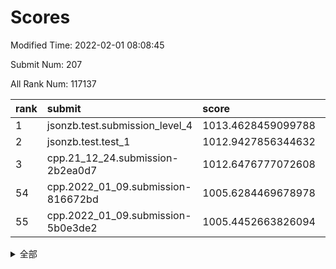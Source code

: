# Scores

Modified Time: 2022-02-01 08:08:45

Submit Num: 207

All Rank Num: 117137

| rank |               submit               |       score        |       sigma        | pk_num |
| :--- | :--------------------------------- | :----------------- | :----------------- | :----- |
| 1    | jsonzb.test.submission_level_4     | 1013.4628459099788 | 0.8323153501527489 | 2264   |
| 2    | jsonzb.test.test_1                 | 1012.9427856344632 | 0.8151344858129262 | 2260   |
| 3    | cpp.21_12_24.submission-2b2ea0d7   | 1012.6476777072608 | 0.8120346330684025 | 2264   |
| 54   | cpp.2022_01_09.submission-816672bd | 1005.6284469678978 | 0.7222690138916134 | 2267   |
| 55   | cpp.2022_01_09.submission-5b0e3de2 | 1005.4452663826094 | 0.7295197886853172 | 2264   |


<details>
<summary>全部</summary>

| rank |                 submit                 |       score        |       sigma        | pk_num |
| :--- | :------------------------------------- | :----------------- | :----------------- | :----- |
| 1    | jsonzb.test.submission_level_4         | 1013.4628459099788 | 0.8323153501527489 | 2264   |
| 2    | jsonzb.test.test_1                     | 1012.9427856344632 | 0.8151344858129262 | 2260   |
| 3    | cpp.21_12_24.submission-2b2ea0d7       | 1012.6476777072608 | 0.8120346330684025 | 2264   |
| 4    | gobigger.level_3.submission_level_3_35 | 1011.6781871215036 | 0.7822992436065949 | 2269   |
| 5    | gobigger.level_3.submission_level_3_25 | 1011.6440611003648 | 0.7849624335860028 | 2266   |
| 6    | gobigger.level_3.submission_level_3_6  | 1011.5476650123135 | 0.7473678389008609 | 2268   |
| 7    | gobigger.level_3.submission_level_3_14 | 1010.971349842481  | 0.7638721715946029 | 2264   |
| 8    | gobigger.level_3.submission_level_3_40 | 1010.9559973814454 | 0.7614181105934    | 2261   |
| 9    | gobigger.level_3.submission_level_3_36 | 1010.7508052817124 | 0.7792796807683591 | 2260   |
| 10   | gobigger.level_3.submission_level_3_39 | 1010.7466243629398 | 0.7683329593454887 | 2266   |
| 11   | gobigger.level_3.submission_level_3_18 | 1010.6679518068189 | 0.7448905337434981 | 2262   |
| 12   | gobigger.level_3.submission_level_3_34 | 1010.6119274942922 | 0.7618227462139447 | 2259   |
| 13   | gobigger.level_3.submission_level_3_5  | 1010.5354696918156 | 0.763249328103701  | 2262   |
| 14   | gobigger.level_3.submission_level_3_9  | 1010.5349872242017 | 0.7651335824079788 | 2262   |
| 15   | gobigger.level_3.submission_level_3_30 | 1010.5124954417707 | 0.7554890919583954 | 2271   |
| 16   | gobigger.level_3.submission_level_3_0  | 1010.4728821835963 | 0.7665098939905503 | 2257   |
| 17   | gobigger.level_3.submission_level_3_15 | 1010.4167200396715 | 0.734421614757473  | 2266   |
| 18   | gobigger.level_3.submission_level_3_2  | 1010.381211932902  | 0.7780980807251046 | 2263   |
| 19   | gobigger.level_3.submission_level_3_26 | 1010.3319621346496 | 0.768483727000869  | 2260   |
| 20   | gobigger.level_3.submission_level_3_16 | 1010.2502352430369 | 0.7615848471153527 | 2264   |
| 21   | gobigger.level_3.submission_level_3_49 | 1010.2388167251022 | 0.7949416415085528 | 2265   |
| 22   | gobigger.level_3.submission_level_3_47 | 1010.1685410755199 | 0.730948427747596  | 2263   |
| 23   | gobigger.level_3.submission_level_3_42 | 1010.1484463654427 | 0.7546508891754191 | 2258   |
| 24   | gobigger.level_3.submission_level_3_23 | 1010.0361566063996 | 0.7820691893506022 | 2270   |
| 25   | gobigger.level_3.submission_level_3_33 | 1009.9989643054379 | 0.7613744518805845 | 2268   |
| 26   | gobigger.level_3.submission_level_3_48 | 1009.9948460509368 | 0.7443534549406395 | 2267   |
| 27   | gobigger.level_3.submission_level_3_31 | 1009.9864632007501 | 0.7761810172473165 | 2266   |
| 28   | gobigger.level_3.submission_level_3_20 | 1009.9775238345542 | 0.7492208044457981 | 2263   |
| 29   | gobigger.level_3.submission_level_3_38 | 1009.9293982999299 | 0.7730228105359022 | 2267   |
| 30   | gobigger.level_3.submission_level_3_45 | 1009.8541579313679 | 0.7476774982993966 | 2267   |
| 31   | gobigger.level_3.submission_level_3_43 | 1009.8317882717565 | 0.759894003532236  | 2262   |
| 32   | gobigger.level_3.submission_level_3_32 | 1009.8065086941566 | 0.7473887774519836 | 2266   |
| 33   | gobigger.level_3.submission_level_3_27 | 1009.7107525932132 | 0.7500266866256275 | 2263   |
| 34   | gobigger.level_3.submission_level_3_4  | 1009.6948462395172 | 0.7342832891543787 | 2268   |
| 35   | gobigger.level_3.submission_level_3_12 | 1009.6903270236951 | 0.740396880035377  | 2269   |
| 36   | gobigger.level_3.submission_level_3_10 | 1009.5371571140419 | 0.7547029663251057 | 2265   |
| 37   | gobigger.level_3.submission_level_3_7  | 1009.3997688963904 | 0.7838989770995639 | 2268   |
| 38   | gobigger.level_3.submission_level_3_19 | 1009.3612062927108 | 0.7403051703911083 | 2261   |
| 39   | gobigger.level_3.submission_level_3_13 | 1009.3519703460631 | 0.7699178148389669 | 2261   |
| 40   | gobigger.level_3.submission_level_3_24 | 1009.3417618913085 | 0.7381417651141865 | 2259   |
| 41   | gobigger.level_3.submission_level_3_11 | 1009.3088099557325 | 0.7757160405901077 | 2268   |
| 42   | gobigger.level_3.submission_level_3_8  | 1009.2858828704881 | 0.7483266008659823 | 2263   |
| 43   | gobigger.level_3.submission_level_3_29 | 1009.2258429368937 | 0.753641038215243  | 2261   |
| 44   | gobigger.level_3.submission_level_3_46 | 1009.2162307353054 | 0.7289344925428634 | 2267   |
| 45   | gobigger.level_3.submission_level_3_1  | 1009.1834523560291 | 0.7476470892176681 | 2263   |
| 46   | gobigger.level_3.submission_level_3_41 | 1008.9902159522778 | 0.7430024904791822 | 2267   |
| 47   | gobigger.level_3.submission_level_3_3  | 1008.9185522568405 | 0.7436192544837833 | 2263   |
| 48   | gobigger.level_3.submission_level_3_22 | 1008.9181671121385 | 0.7548081843442489 | 2266   |
| 49   | gobigger.level_3.submission_level_3_17 | 1008.8906324425227 | 0.7478724977545956 | 2259   |
| 50   | gobigger.level_3.submission_level_3_28 | 1008.8713800023835 | 0.7228204648303634 | 2265   |
| 51   | gobigger.level_3.submission_level_3_37 | 1008.7359095697167 | 0.7745553089811333 | 2265   |
| 52   | gobigger.level_3.submission_level_3_44 | 1008.4387619659049 | 0.749167709841853  | 2260   |
| 53   | gobigger.level_3.submission_level_3_21 | 1008.3691181093917 | 0.7442497851982915 | 2258   |
| 54   | cpp.2022_01_09.submission-816672bd     | 1005.6284469678978 | 0.7222690138916134 | 2267   |
| 55   | cpp.2022_01_09.submission-5b0e3de2     | 1005.4452663826094 | 0.7295197886853172 | 2264   |
| 56   | gobigger.level_1.submission_level_1_47 | 1005.0249326124814 | 0.7262981368071166 | 2265   |
| 57   | gobigger.level_1.submission_level_1_17 | 1004.9671324374716 | 0.7033819256223197 | 2263   |
| 58   | gobigger.level_1.submission_level_1_21 | 1004.8825925118534 | 0.7322274018248257 | 2260   |
| 59   | gobigger.level_1.submission_level_1_1  | 1004.6693820843536 | 0.7231231633969474 | 2262   |
| 60   | gobigger.level_1.submission_level_1_32 | 1004.5439103182836 | 0.725575650862215  | 2261   |
| 61   | gobigger.level_1.submission_level_1_33 | 1004.245383713523  | 0.7238933811195681 | 2264   |
| 62   | gobigger.level_1.submission_level_1_29 | 1004.1326509770976 | 0.7219360731790462 | 2265   |
| 63   | gobigger.level_1.submission_level_1_19 | 1003.8655084178572 | 0.7176935455995911 | 2264   |
| 64   | gobigger.level_1.submission_level_1_22 | 1003.8424530334574 | 0.7140749593920566 | 2264   |
| 65   | gobigger.level_1.submission_level_1_40 | 1003.8008052270776 | 0.7277989661671502 | 2263   |
| 66   | gobigger.level_1.submission_level_1_48 | 1003.7744516156512 | 0.7264883039486029 | 2259   |
| 67   | gobigger.level_1.submission_level_1_46 | 1003.7715248099996 | 0.7198434317534799 | 2264   |
| 68   | gobigger.level_1.submission_level_1_2  | 1003.7269654681129 | 0.7159323265837353 | 2261   |
| 69   | gobigger.level_1.submission_level_1_30 | 1003.7113175638073 | 0.7304189237386409 | 2257   |
| 70   | gobigger.level_1.submission_level_1_34 | 1003.6787210293446 | 0.7301206321248794 | 2267   |
| 71   | gobigger.level_1.submission_level_1_6  | 1003.650916213712  | 0.7127917218485892 | 2261   |
| 72   | gobigger.level_1.submission_level_1_15 | 1003.6209538634967 | 0.7123396470129543 | 2263   |
| 73   | gobigger.level_1.submission_level_1_41 | 1003.5858497049891 | 0.7284435846200797 | 2265   |
| 74   | gobigger.level_1.submission_level_1_44 | 1003.5260007253235 | 0.7202591964190093 | 2261   |
| 75   | gobigger.level_1.submission_level_1_9  | 1003.4696455683905 | 0.7275376508255836 | 2262   |
| 76   | gobigger.level_1.submission_level_1_5  | 1003.4339516420251 | 0.7172701136737486 | 2269   |
| 77   | gobigger.level_1.submission_level_1_27 | 1003.4089535824639 | 0.7214988487788482 | 2262   |
| 78   | gobigger.level_1.submission_level_1_8  | 1003.3954521487393 | 0.7161130058610264 | 2262   |
| 79   | gobigger.level_1.submission_level_1_39 | 1003.3704435261034 | 0.7344290247543169 | 2263   |
| 80   | gobigger.level_1.submission_level_1_43 | 1003.345872439391  | 0.7150625736878826 | 2265   |
| 81   | gobigger.level_1.submission_level_1_20 | 1003.2965662219534 | 0.714638648178633  | 2262   |
| 82   | gobigger.level_1.submission_level_1_23 | 1003.2540127518747 | 0.7168481426134485 | 2259   |
| 83   | gobigger.level_1.submission_level_1_45 | 1003.2329018481962 | 0.7037050816166505 | 2262   |
| 84   | gobigger.level_1.submission_level_1_7  | 1003.1572305930216 | 0.7250484307547808 | 2269   |
| 85   | gobigger.level_1.submission_level_1_37 | 1003.1474339959807 | 0.7188930857222328 | 2264   |
| 86   | gobigger.level_1.submission_level_1_10 | 1003.1457953243033 | 0.7261335424099574 | 2266   |
| 87   | gobigger.level_1.submission_level_1_3  | 1003.0006396457364 | 0.7268714641570722 | 2265   |
| 88   | gobigger.level_1.submission_level_1_13 | 1002.994518568541  | 0.7162197518954584 | 2268   |
| 89   | gobigger.level_1.submission_level_1_12 | 1002.9524544529553 | 0.7178769031606507 | 2265   |
| 90   | gobigger.level_1.submission_level_1_4  | 1002.8939852984237 | 0.7274459863195721 | 2261   |
| 91   | gobigger.level_1.submission_level_1_31 | 1002.8869910390707 | 0.7123756979780504 | 2261   |
| 92   | gobigger.level_1.submission_level_1_42 | 1002.8288423940281 | 0.7136624364514347 | 2264   |
| 93   | gobigger.level_1.submission_level_1_36 | 1002.7903839157523 | 0.7161103342483006 | 2253   |
| 94   | gobigger.level_1.submission_level_1_14 | 1002.7524102396849 | 0.7264799986877651 | 2262   |
| 95   | gobigger.level_1.submission_level_1_28 | 1002.6854843306835 | 0.7070942600672218 | 2261   |
| 96   | gobigger.level_1.submission_level_1_18 | 1002.6296908885678 | 0.7196862549863525 | 2266   |
| 97   | gobigger.level_1.submission_level_1_24 | 1002.5660435345968 | 0.7124795887550328 | 2271   |
| 98   | gobigger.level_1.submission_level_1_0  | 1002.4226204856415 | 0.7132476034284806 | 2265   |
| 99   | gobigger.level_1.submission_level_1_26 | 1002.3927085355019 | 0.7089669583958439 | 2262   |
| 100  | gobigger.level_1.submission_level_1_35 | 1002.3368438050964 | 0.7182606129501788 | 2260   |
| 101  | gobigger.level_1.submission_level_1_11 | 1002.3007289734085 | 0.7122873428732691 | 2262   |
| 102  | gobigger.level_1.submission_level_1_16 | 1002.2113530414819 | 0.721185449298244  | 2263   |
| 103  | gobigger.level_1.submission_level_1_25 | 1001.6731541233452 | 0.7189825412546182 | 2267   |
| 104  | gobigger.level_1.submission_level_1_49 | 1001.5976308109005 | 0.705550797849628  | 2260   |
| 105  | gobigger.level_1.submission_level_1_38 | 1001.3525836607556 | 0.7117220733994036 | 2266   |
| 106  | gobigger.random.submission_random_46   | 997.5782221814396  | 0.699800477035616  | 2264   |
| 107  | gobigger.random.submission_random_43   | 997.1928521992493  | 0.7012912907203657 | 2267   |
| 108  | gobigger.random.submission_random_3    | 997.1755027054606  | 0.7120257234259327 | 2264   |
| 109  | gobigger.random.submission_random_16   | 997.1275547058714  | 0.7039232687624035 | 2264   |
| 110  | gobigger.random.submission_random_36   | 996.7866324275853  | 0.7154939115052853 | 2263   |
| 111  | gobigger.random.submission_random_32   | 996.7056999655996  | 0.7064542596561465 | 2265   |
| 112  | gobigger.random.submission_random_21   | 996.6106696434434  | 0.7125090809283101 | 2263   |
| 113  | gobigger.random.submission_random_24   | 996.5675932551801  | 0.7086431365790276 | 2267   |
| 114  | gobigger.random.submission_random_5    | 996.5538095926505  | 0.7061077721885058 | 2262   |
| 115  | gobigger.random.submission_random_45   | 996.4992438447382  | 0.715200766217477  | 2262   |
| 116  | gobigger.random.submission_random_23   | 996.4658624573143  | 0.7236571749774934 | 2265   |
| 117  | gobigger.random.submission_random_47   | 996.4055381371654  | 0.7178001287586809 | 2262   |
| 118  | gobigger.random.submission_random_14   | 996.3857980931018  | 0.7065784942113674 | 2269   |
| 119  | gobigger.random.submission_random_37   | 996.3761184878707  | 0.7164304666991893 | 2265   |
| 120  | gobigger.random.submission_random_38   | 996.1145501281312  | 0.717110057807141  | 2262   |
| 121  | gobigger.random.submission_random_40   | 996.1070879762972  | 0.7131701513363494 | 2265   |
| 122  | gobigger.random.submission_random_17   | 996.0815284406264  | 0.7078105420695917 | 2269   |
| 123  | gobigger.random.submission_random_27   | 996.0658492024563  | 0.721224613263125  | 2264   |
| 124  | gobigger.random.submission_random_28   | 996.0506921158019  | 0.7091170750929008 | 2270   |
| 125  | gobigger.random.submission_random_8    | 996.0422600562407  | 0.708720131506093  | 2263   |
| 126  | gobigger.random.submission_random_48   | 995.9620196342653  | 0.7052771198865195 | 2264   |
| 127  | gobigger.random.submission_random_1    | 995.8970545482548  | 0.7055229084511673 | 2257   |
| 128  | gobigger.random.submission_random_20   | 995.8805976823944  | 0.7118980547443929 | 2264   |
| 129  | gobigger.random.submission_random_26   | 995.8793772137865  | 0.7118285082123054 | 2267   |
| 130  | gobigger.random.submission_random_6    | 995.8675182718724  | 0.7158285626152548 | 2268   |
| 131  | gobigger.random.submission_random_10   | 995.8095893561818  | 0.7131514555607117 | 2260   |
| 132  | gobigger.random.submission_random_49   | 995.7720277819211  | 0.7160918366517496 | 2260   |
| 133  | gobigger.random.submission_random_35   | 995.7474220681622  | 0.7154653928822201 | 2266   |
| 134  | gobigger.random.submission_random_18   | 995.7024681165033  | 0.7021523403386652 | 2269   |
| 135  | gobigger.random.submission_random_4    | 995.5574821182079  | 0.7010358520332831 | 2259   |
| 136  | gobigger.random.submission_random_33   | 995.5503893117681  | 0.7092275856060981 | 2265   |
| 137  | gobigger.random.submission_random_41   | 995.4844047109112  | 0.7138955351473824 | 2266   |
| 138  | gobigger.random.submission_random_11   | 995.4632442814343  | 0.7205401643463072 | 2265   |
| 139  | gobigger.random.submission_random_22   | 995.367311783542   | 0.7189483646185453 | 2261   |
| 140  | gobigger.random.submission_random_7    | 995.2997630668598  | 0.7213340428173216 | 2258   |
| 141  | gobigger.random.submission_random_15   | 995.2861103696396  | 0.7190329619701908 | 2264   |
| 142  | gobigger.random.submission_random_2    | 995.2803985309075  | 0.708205392201326  | 2261   |
| 143  | gobigger.random.submission_random_44   | 995.2555138193057  | 0.7204640821064313 | 2262   |
| 144  | gobigger.random.submission_random_9    | 995.1739045103429  | 0.7194896435238433 | 2271   |
| 145  | gobigger.random.submission_random_31   | 995.1123286997899  | 0.7118336800269137 | 2259   |
| 146  | gobigger.random.submission_random_42   | 995.1008265365903  | 0.7211251148470513 | 2261   |
| 147  | gobigger.random.submission_random_30   | 994.985077112623   | 0.7231840299764084 | 2261   |
| 148  | gobigger.random.submission_random_12   | 994.9738836604739  | 0.7146573827784475 | 2267   |
| 149  | gobigger.random.submission_random_29   | 994.8562483433005  | 0.7242696227766647 | 2260   |
| 150  | gobigger.random.submission_random_19   | 994.8196155395832  | 0.7001715201441567 | 2269   |
| 151  | gobigger.random.submission_random_0    | 994.7309359759231  | 0.7141172902764747 | 2266   |
| 152  | gobigger.random.submission_random_34   | 994.6303140986207  | 0.7182354364226279 | 2266   |
| 153  | gobigger.random.submission_random_13   | 994.5188791114681  | 0.7113460611886566 | 2260   |
| 154  | gobigger.random.submission_random_25   | 994.5029485864594  | 0.6986125117300549 | 2261   |
| 155  | gobigger.random.submission_random_39   | 994.4708721516039  | 0.7082262039354389 | 2262   |
| 156  | gobigger.level_2.submission_level_2_43 | 994.1030644820984  | 0.7242063606597741 | 2267   |
| 157  | gobigger.level_2.submission_level_2_27 | 994.0495409440596  | 0.726443173320291  | 2262   |
| 158  | gobigger.level_2.submission_level_2_6  | 993.8736854495456  | 0.7372334685108501 | 2266   |
| 159  | gobigger.level_2.submission_level_2_47 | 993.7846756365853  | 0.7345989433733513 | 2261   |
| 160  | gobigger.level_2.submission_level_2_38 | 993.353596683656   | 0.7320223439544273 | 2265   |
| 161  | gobigger.level_2.submission_level_2_36 | 993.1903773699287  | 0.7366601815830784 | 2259   |
| 162  | gobigger.level_2.submission_level_2_11 | 993.0677087323915  | 0.7547689847481922 | 2265   |
| 163  | gobigger.level_2.submission_level_2_5  | 992.9339628720962  | 0.7434252453516781 | 2254   |
| 164  | gobigger.level_2.submission_level_2_37 | 992.9255264435542  | 0.735026915187303  | 2261   |
| 165  | gobigger.level_2.submission_level_2_9  | 992.9149754734376  | 0.745107587530287  | 2260   |
| 166  | gobigger.level_2.submission_level_2_45 | 992.9027685645772  | 0.7407138432640866 | 2263   |
| 167  | gobigger.level_2.submission_level_2_44 | 992.8513011943506  | 0.7253255366656503 | 2262   |
| 168  | gobigger.level_2.submission_level_2_18 | 992.6670842603111  | 0.7463912297124767 | 2265   |
| 169  | gobigger.level_2.submission_level_2_33 | 992.6567892735932  | 0.7460493511823587 | 2261   |
| 170  | gobigger.level_2.submission_level_2_31 | 992.6376976640396  | 0.7371085714701109 | 2266   |
| 171  | gobigger.level_2.submission_level_2_48 | 992.3956313329077  | 0.7272849317489509 | 2264   |
| 172  | gobigger.level_2.submission_level_2_14 | 992.3434548087482  | 0.7342049594264476 | 2257   |
| 173  | gobigger.level_2.submission_level_2_12 | 992.2768163640155  | 0.7438933197008841 | 2265   |
| 174  | gobigger.level_2.submission_level_2_25 | 992.2696715901264  | 0.7242331673654891 | 2264   |
| 175  | gobigger.level_2.submission_level_2_26 | 992.2659292000545  | 0.7347678245457084 | 2266   |
| 176  | gobigger.level_2.submission_level_2_4  | 992.2456759128036  | 0.7553762545067906 | 2265   |
| 177  | gobigger.level_2.submission_level_2_21 | 992.2327826078314  | 0.7431906620145462 | 2261   |
| 178  | gobigger.level_2.submission_level_2_2  | 992.1720547580471  | 0.7457392836261307 | 2268   |
| 179  | gobigger.level_2.submission_level_2_41 | 992.168643984645   | 0.7412815131026522 | 2268   |
| 180  | gobigger.level_2.submission_level_2_19 | 992.1627836189512  | 0.7576956380067913 | 2257   |
| 181  | gobigger.level_2.submission_level_2_39 | 992.1516680912881  | 0.7549154000367323 | 2264   |
| 182  | gobigger.level_2.submission_level_2_49 | 992.0582827305317  | 0.7399420718533266 | 2264   |
| 183  | gobigger.level_2.submission_level_2_15 | 992.0579035034332  | 0.7347282922538857 | 2263   |
| 184  | gobigger.level_2.submission_level_2_40 | 991.9478119375135  | 0.754619556488924  | 2258   |
| 185  | gobigger.level_2.submission_level_2_22 | 991.8348969190449  | 0.7327476331703681 | 2264   |
| 186  | gobigger.level_2.submission_level_2_34 | 991.8310767579193  | 0.7567604165999834 | 2262   |
| 187  | gobigger.level_2.submission_level_2_8  | 991.8233953194134  | 0.7370396456570752 | 2265   |
| 188  | gobigger.level_2.submission_level_2_23 | 991.8216706643047  | 0.7494537171406014 | 2264   |
| 189  | gobigger.level_2.submission_level_2_1  | 991.7923172920831  | 0.7372968649109829 | 2266   |
| 190  | gobigger.level_2.submission_level_2_35 | 991.7563396682058  | 0.7365743949497521 | 2263   |
| 191  | gobigger.level_2.submission_level_2_46 | 991.5985385800401  | 0.7459811928443655 | 2261   |
| 192  | gobigger.level_2.submission_level_2_16 | 991.5906691802446  | 0.7354955862667663 | 2264   |
| 193  | gobigger.level_2.submission_level_2_24 | 991.4683216161629  | 0.7542995387589979 | 2260   |
| 194  | gobigger.level_2.submission_level_2_28 | 991.3368304748958  | 0.7673229209666818 | 2261   |
| 195  | gobigger.level_2.submission_level_2_29 | 991.2302989692045  | 0.7606286699416822 | 2263   |
| 196  | gobigger.level_2.submission_level_2_13 | 991.1862987692813  | 0.7694851649070511 | 2266   |
| 197  | gobigger.level_2.submission_level_2_30 | 991.1435702593332  | 0.7662093032845612 | 2263   |
| 198  | gobigger.level_2.submission_level_2_0  | 991.1190128681128  | 0.7590084164588375 | 2264   |
| 199  | gobigger.level_2.submission_level_2_17 | 991.0625257241554  | 0.7443126678212799 | 2256   |
| 200  | gobigger.level_2.submission_level_2_7  | 991.0574633689663  | 0.7494447443298278 | 2272   |
| 201  | gobigger.level_2.submission_level_2_32 | 991.0244765849224  | 0.7419753198336825 | 2263   |
| 202  | gobigger.level_2.submission_level_2_42 | 990.8340153351426  | 0.76045356837187   | 2266   |
| 203  | gobigger.level_2.submission_level_2_10 | 990.0811099494668  | 0.759682823189925  | 2267   |
| 204  | gobigger.level_2.submission_level_2_3  | 989.5352507648682  | 0.7603797873457342 | 2265   |
| 205  | gobigger.level_2.submission_level_2_20 | 988.7064970054638  | 0.8075312285575075 | 2258   |
| 206  | gobigger.none.submission_none_1        | 978.053811475597   | 1.211866221711463  | 2257   |
| 207  | gobigger.none.submission_none_0        | 976.1096325692154  | 1.355802682707926  | 2270   |

</details>